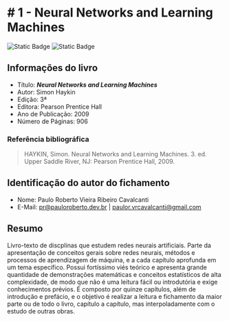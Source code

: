 # # 1 - Neural Networks and Learning Machines

![Static Badge](https://img.shields.io/badge/Fase-Escrevendo-grey?labelColor=5F9EA0)
![Static Badge](https://img.shields.io/badge/Progresso-1_/_17-grey?labelColor=5F9EA0)

## Informações do livro

- Título: ***Neural Networks and Learning Machines***
- Autor: Simon Haykin
- Edição: 3ª
- Editora: Pearson Prentice Hall
- Ano de Publicação: 2009
- Número de Páginas: 906

### Referência bibliográfica

> HAYKIN, Simon. Neural Networks and Learning Machines. 3. ed. Upper Saddle River, NJ: Pearson Prentice Hall, 2009.

## Identificação do autor do fichamento

- Nome: Paulo Roberto Vieira Ribeiro Cavalcanti
- E-Mail: <pr@pauloroberto.dev.br> | <paulor.vrcavalcanti@gmail.com>

## Resumo

Livro-texto de discplinas que estudem redes neurais artificiais. Parte da apresentação de conceitos gerais sobre redes neurais, métodos e processos de aprendizagem de máquina, e a cada capítulo aprofunda em um tema específico. Possui fortíssimo viés teórico e apresenta grande quantidade de demonstrações matemáticas e conceitos estatísticos de alta complexidade, de modo que não é uma leitura fácil ou introdutória e exige conhecimentos prévios. É composto por quinze capítulos, além de introdução e prefácio, e o objetivo é realizar a leitura e fichamento da maior parte ou de todo o livro, capítulo a capítulo, mas interpoladamente com o estudo de outras obras.
